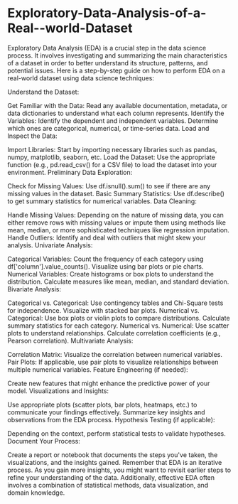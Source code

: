 # Exploratory-Data-Analysis-of-a-Real--world-Dataset

Exploratory Data Analysis (EDA) is a crucial step in the data science process. It involves investigating and summarizing the main characteristics of a dataset in order to better understand its structure, patterns, and potential issues. Here is a step-by-step guide on how to perform EDA on a real-world dataset using data science techniques:

Understand the Dataset:

Get Familiar with the Data: Read any available documentation, metadata, or data dictionaries to understand what each column represents.
Identify the Variables: Identify the dependent and independent variables. Determine which ones are categorical, numerical, or time-series data.
Load and Inspect the Data:

Import Libraries: Start by importing necessary libraries such as pandas, numpy, matplotlib, seaborn, etc.
Load the Dataset: Use the appropriate function (e.g., pd.read_csv() for a CSV file) to load the dataset into your environment.
Preliminary Data Exploration:

Check for Missing Values: Use df.isnull().sum() to see if there are any missing values in the dataset.
Basic Summary Statistics: Use df.describe() to get summary statistics for numerical variables.
Data Cleaning:

Handle Missing Values: Depending on the nature of missing data, you can either remove rows with missing values or impute them using methods like mean, median, or more sophisticated techniques like regression imputation.
Handle Outliers: Identify and deal with outliers that might skew your analysis.
Univariate Analysis:

Categorical Variables:
Count the frequency of each category using df['column'].value_counts().
Visualize using bar plots or pie charts.
Numerical Variables:
Create histograms or box plots to understand the distribution.
Calculate measures like mean, median, and standard deviation.
Bivariate Analysis:

Categorical vs. Categorical:
Use contingency tables and Chi-Square tests for independence.
Visualize with stacked bar plots.
Numerical vs. Categorical:
Use box plots or violin plots to compare distributions.
Calculate summary statistics for each category.
Numerical vs. Numerical:
Use scatter plots to understand relationships.
Calculate correlation coefficients (e.g., Pearson correlation).
Multivariate Analysis:

Correlation Matrix: Visualize the correlation between numerical variables.
Pair Plots: If applicable, use pair plots to visualize relationships between multiple numerical variables.
Feature Engineering (if needed):

Create new features that might enhance the predictive power of your model.
Visualizations and Insights:

Use appropriate plots (scatter plots, bar plots, heatmaps, etc.) to communicate your findings effectively.
Summarize key insights and observations from the EDA process.
Hypothesis Testing (if applicable):

Depending on the context, perform statistical tests to validate hypotheses.
Document Your Process:

Create a report or notebook that documents the steps you've taken, the visualizations, and the insights gained.
Remember that EDA is an iterative process. As you gain more insights, you might want to revisit earlier steps to refine your understanding of the data. Additionally, effective EDA often involves a combination of statistical methods, data visualization, and domain knowledge.
